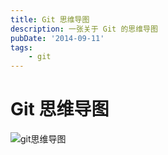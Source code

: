 ```yaml
---
title: Git 思维导图
description: 一张关于 Git 的思维导图
pubDate: '2014-09-11'
tags:
    - git
---
```


# Git 思维导图

![git思维导图](https://stg.heyfe.org/images/git-api.png 'git思维导图')
